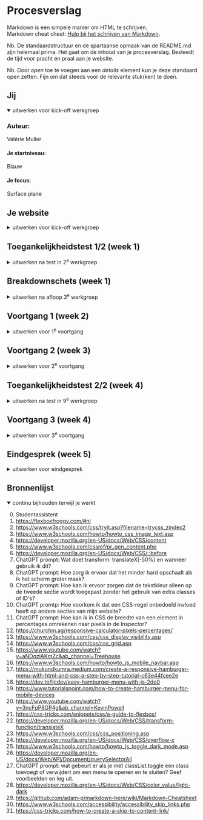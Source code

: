# Procesverslag
Markdown is een simpele manier om HTML te schrijven.  
Markdown cheat cheet: [Hulp bij het schrijven van Markdown](https://github.com/adam-p/markdown-here/wiki/Markdown-Cheatsheet).

Nb. De standaardstructuur en de spartaanse opmaak van de README.md zijn helemaal prima. Het gaat om de inhoud van je procesverslag. Besteedt de tijd voor pracht en praal aan je website.

Nb. Door *open* toe te voegen aan een *details* element kun je deze standaard open zetten. Fijn om dat steeds voor de relevante stuk(ken) te doen.





## Jij

<details open>
  <summary>uitwerken voor kick-off werkgroep</summary>

  ### Auteur:
  Valérie Muller

  #### Je startniveau:
  Blauw

  #### Je focus:
  Surface plane
 
</detail>


## Je website

<details>
  <summary>uitwerken voor kick-off werkgroep</summary>

  ### Je opdracht:
  https://www.porsche.com/netherlands/nl/

  #### Screenshot(s) van de eerste pagina (small screen): 
  <img src="readme-images/detailpagina-taycan-volledig.png" width="375px" alt="Detailpagina van de Porsche Taycan (https://www.porsche.com/netherlands/nl/models/taycan/taycan-models/taycan-turbo-gt-wp/)">

  #### Screenshot(s) van de tweede pagina (small screen):
  <img src="readme-images/modellen-vergelijken-volledig.png" width="375px" alt="Pagina om Porsche modellen te vergelijken (https://www.porsche.com/netherlands/nl/models/?compare=Y1AFP1)">

</details>



## Toegankelijkheidstest 1/2 (week 1)

<details>
  <summary>uitwerken na test in 2<sup>e</sup> werkgroep</summary>

  ### Bevindingen
  Gebruik https://www.a11yproject.com/checklist/

- **Duidelijke Taal**:
  De website gebruikt over het algemeen duidelijke taal, maar sommige technische termen en marketingtaal kunnen moeilijk te begrijpen zijn voor sommige gebruikers.

- **Alt-Attributen**:
  Niet alle afbeeldingen hebben alt-attributen. Dit moet worden toegevoegd om de toegankelijkheid te verbeteren.

- **Tekstalternatieven voor complexe afbeeldingen**:
  Complexe afbeeldingen zoals grafieken en kaarten missen tekstalternatieven. Dit is essentieel voor gebruikers die schermlezers gebruiken.

- **Zichtbare Focusstijl**:
  Interactieve elementen hebben een zichtbare focusstijl, wat goed is voor toetsenbordnavigatie.

- **Toetsenbordfocusvolgorde**:
  De focusvolgorde komt overeen met de visuele lay-out, wat de navigatie vergemakkelijkt.

- **Gebruik van Heading-Elementen**:
  Heading-elementen worden correct gebruikt om inhoud te introduceren, maar de volgorde kan soms verbeterd worden voor een logischer structuur.

- **Gebruik van Lijst-Elementen**:
  Lijst-elementen (`ol`, `ul`, `dl`) worden correct gebruikt voor lijstinhoud, wat de leesbaarheid verbetert.

- **Skip Link**:
  Er is geen zichtbare skip link aanwezig. Dit zou toegevoegd moeten worden om gebruikers snel naar de hoofdinhoud te laten springen.

- **Gebruik van `label`-Elementen**:
  Niet alle invoerelementen hebben een bijbehorend `label`-element. Dit moet worden gecorrigeerd om de toegankelijkheid te verbeteren.

- **Ondertiteling en Transcripties**:
  Video's hebben geen ondertiteling en audio heeft geen transcripties. Dit is cruciaal voor gebruikers met gehoorproblemen.

- **Contrast**:
  Het contrast voor tekst, iconen en randen van invoerelementen is over het algemeen goed, maar kan op sommige plaatsen verbeterd worden.

- **Responsive Design**:
  De site is goed te gebruiken op zowel desktop als mobiele apparaten, zonder horizontaal scrollen.

**Dit wil ik gaan proberen te verbeteren**
- Alt-attributen toevoegen aan alle afbeeldingen
- Tekstalternatieven voor complexe afbeeldingen
- Zichtbare skip link toevoegen
- Alle invoerelementen een bijbehorend `label`-element geven
- Contrast verbeteren waar nodig

</details>



## Breakdownschets (week 1)

<details>
  <summary>uitwerken na afloop 3<sup>e</sup> werkgroep</summary>

  ### de hele pagina (1): 
  Detailpagina van de Porsche Taycan
  - <img src="readme-images/schets-detail.JPG" width="375px" alt="breakdown van de detailpagina van de Porsche Taycan">

  ### de hele pagina (2): 
  Pagina om Porsche modellen te vergelijken
  - <img src="readme-images/schets-vergelijken.JPG" width="375px" alt="breakdown van de pagina om Porsche modellen te vergelijken">

  ### dynamisch deel (bijv menu): 
  Hamburgermenu
  - <img src="readme-images/schets-menu.JPG" width="375px" alt="breakdown van het hamburgermenu">

</details>


## Voortgang 1 (week 2)

<details>
  <summary>uitwerken voor 1<sup>e</sup> voortgang</summary>

  ### Stand van zaken
  Ik heb voor de eerste pagina alle HTML opgestelt en de basis van mijn CSS opgesteld.
  Mijn HTML is nog niet helemaal semantisch correct. Ik moet de HTML nog op gaan breken in sections, articles, etc.
  Ik vind het tot nu toe nog niet zo heel lastig, ik heb alleen wat moeite met het onderzoeken van de toegankelijkheid. 
  En het zelf gebruiken van bijvoorbeeld de screenreader.
  Ik heb helaas ook de breakdown schetsen veel te lang uitgesteld. 
  Daardoor kwam ik er pas tegen het einde van het blok achter hoe handig die schets zou zijn geweest aan het begin van het proces...
  Dan had ik denk ik mijn HTML veel eerder netjes kunnen opbreken in de juiste hoeveelheid sections etc.. 
  In plaats van dat ik achteraf nog heel veel heb moeten knippen en plakken en schuiven en bewerken omdat ik erg veel sections en classes en id's had.

  **Herkansing notitie**

  Aangezien ik mijn README niet heel erg up to date had gehouden tijdens het programmeren is het lastig om nog screenshots toe te voegen van hoe ver ik was op dit moment in het proces. Daarom heb ik mijn best gedaan om het in zoveel mogelijk detail uit te leggen.


  ### Agenda voor meeting

  | student 1 (Valérie)      | student 2          | student 3    | student 4        |
  | ---            | ---                | ---          | ---              |
  | Dit hebben wij met ons groepje eigenlijk niet gedaan...  | en dit             | en ik dit    | en dan ik dat    |
  | en dat ook nog | dit als er tijd is | nog een punt | dit wil ik zeker |
  | ...            | ...                | ...          | ...              |


  ### Verslag van meeting

  - Sections beginnen met h2's (kopjes aanpassen in mijn HTML)
  - Sections mogen (probeer wel semantische HTML te gebruiken)
  - nth of child proberen te vermijden?
  - Is het echt een button of een link?

</details>





## Voortgang 2 (week 3)

<details>
  <summary>uitwerken voor 2<sup>e</sup> voortgang</summary>

  ### Stand van zaken
  Ik begon me steeds meer af te vragen of ik misschien een te ambitieuze website had gekozen. Er zitten veel dynamische elementen in die ik niet goed wist te vertalen naar code, en ik merkte dat dit een beetje overweldigend aanvoelde. De HTML en CSS die ik tot nu toe had opgebouwd, zagen er visueel wel mooi uit, maar ik voelde me vastlopen bij de complexere onderdelen. Daarnaast kwam ik erachter dat ik nog nauwelijks aan de tweede pagina was begonnen, wat me wel stress gaf, aangezien ik daar eigenlijk nu al een begin mee had moeten maken. Maar omdat de eerste pagina zo veel aandacht vroeg, had ik nog geen kans gehad om de tweede op te zetten. Ik weet dat ik daar snel een start mee moest maken, anders liep ik het risico tijd tekort te komen tegen het einde van het project. (Dit was vervolgens ook wat er gebeurde helaas).

  **Herkansing notitie**

  Ook hier weer helaas niet goed bij gehouden. En ook hier heb ik weer mijn best gedaan om zo gedetailleerd mogelijk mijn poces te beschrijven.


  ### Agenda voor meeting

  | student 1 (Valérie)     | student 2          | student 3    | student 4        |
  | ---            | ---                | ---          | ---              |
  | Hoe kom ik aan het juiste font?  | en dit             | en ik dit    | en dan ik dat    |
  | Zijn mijn sections zo goed ingedeeld? | dit als er tijd is | nog een punt | dit wil ik zeker |
  | Gebruik ik id's op de goede manier?            | ...                | ...          | ...              |

  ### Verslag van meeting
  hier na afloop snel de uitkomsten van de meeting vastleggen

  - "Hoofd" sections classes geven
  - Onder" sections aanroepen met bijv nth of type/child --> dus wel nth of child gebruiken
  - Section in section mag
  - Class namen mogen vaker op een pagina genoemt worden,  id namen niet
  - Dus bijv 2 afbeeldingen in 2 verschillende sections zijn hetzelfde gestijlt mag je ze dezelfde class naam geven

</details>





## Toegankelijkheidstest 2/2 (week 4)

<details>
  <summary>uitwerken na test in 9<sup>e</sup> werkgroep</summary>

  ### Bevindingen
  Lijst met je bevindingen die in de test naar voren kwamen (geef ook aan wat er verbeterd is):
  - Nog niet kunnen doen (01-10)

  ---

  *Toegevoegt 6 november na 18:00*

- **Duidelijke Taal**:
  - **Bevinding**: Mijn website gebruikt duidelijke taal en vermijdt ingewikkelde termen.
  - **Verbetering**: Geen verbetering nodig

- **Alt-Attributen**:
  - **Bevinding**: Alle afbeeldingen hebben nu alt-attributen.
  - **Verbetering**: Ik heb alt-attributen toegevoegd aan alle afbeeldingen om de toegankelijkheid voor schermlezers te verbeteren. Het kan nuttig zijn om regelmatig te controleren of de alt-teksten nog steeds relevant zijn.

- **Tekstalternatieven voor Complexe Afbeeldingen**:
  - **Bevinding**: Mijn pagina's hebben geen complexe afbeeldingen.

- **Zichtbare Focusstijl**:
  - **Bevinding**: Interactieve elementen hebben een zichtbare focusstijl.
  - **Verbetering**: De focusstijl is zichtbaar, maar ik kan de stijl nog verder verbeteren om deze duidelijker te maken voor gebruikers.

- **Toetsenbordfocusvolgorde**:
  - **Bevinding**: De focusvolgorde komt overeen met de visuele lay-out.
  - **Verbetering**: De focusvolgorde is goed, maar ik kan deze nog verder optimaliseren door extra aandacht te besteden aan de volgorde van interactieve elementen.

- **Gebruik van Heading-Elementen**:
  - **Bevinding**: Heading-elementen worden correct gebruikt om inhoud te introduceren en de volgorde is logisch en consistent.
  - **Verbetering**: Hoewel de heading-structuur goed is, kan ik deze nog verder verfijnen om de hiërarchie van de inhoud duidelijker te maken.

- **Gebruik van Lijst-Elementen**:
  - **Bevinding**: Lijst-elementen (`ol`, `ul`, `dl`) worden correct gebruikt voor lijstinhoud.
  - **Verbetering**: De lijsten zijn goed gestructureerd, maar ik kan de opmaak en stijl van de lijsten nog verder verbeteren voor een betere leesbaarheid.

- **Ondertiteling en Transcripties**:
  - **Bevinding**: Ik heb geen video's op mijn pagina's

- **Skip Link**:
  - **Bevinding**: Er is een zichtbare skip link aanwezig.
  - **Verbetering**: Ik heb een skip link toegevoegd om gebruikers snel naar de hoofdinhoud te laten springen. Het kan nuttig zijn om de zichtbaarheid en functionaliteit van de skip link regelmatig te testen.

- **Gebruik van `label`-Elementen**:
  - **Bevinding**: Alle invoerelementen hebben nu een bijbehorend `label`-element.
  - **Verbetering**: Ik heb `label`-elementen toegevoegd aan alle invoerelementen om de toegankelijkheid te verbeteren. Het is belangrijk om ervoor te zorgen dat nieuwe invoerelementen ook altijd een label hebben.

- **Contrast**:
  - **Bevinding**: Het contrast voor tekst, iconen en randen van invoerelementen is goed.
  - **Verbetering**: Het contrast is over het algemeen goed, maar ik kan het nog verder verbeteren door regelmatig te controleren of het contrast voldoet aan de nieuwste richtlijnen.

- **Responsive Design**:
  - **Bevinding**: De site is voornamelijk geoptimaliseerd voor mobiel gebruik en is niet volledig responsive voor desktop.
  - **Verbetering**: Ik heb de site enigszins responsive gemaakt voor mobiel, maar er is nog werk nodig om de site volledig responsive te maken voor desktopgebruik.


</details>





## Voortgang 3 (week 4)

<details>
  <summary>uitwerken voor 3<sup>e</sup> voortgang</summary>

  ### Stand van zaken
  Deze week is de HTML voor beide pagina's eindelijk helemaal af. Ik heb ervoor gezorgd dat de structuur voor elke pagina klopt en alle secties, artikelen en elementen nu netjes zijn opgenomen. Dat was een hele stap vooruit en gaf me wel wat meer overzicht. De CSS voor de eerste pagina is ook bijna compleet, met alle basisstijlen en opmaak die ik wilde bereiken. Voor de tweede pagina heb ik wel al een eerste opzet in CSS, maar er moet nog behoorlijk wat aan gebeuren om het te krijgen zoals ik wil. 
  Ik merk dat het soms lastig is om alles bij elkaar te laten komen. Het voelt alsof ik nog steeds veel moet aanpassen en verbeteren, en ik heb vaak het idee dat ik door de bomen het bos niet meer zie. Vooral de details in de layout en de meer dynamische stukken kosten veel tijd, en ik begin me af te vragen of ik dit alles binnen de deadline kan afronden.
  Het helpt wel dat ik in ieder geval de HTML helemaal af heb en de basisstijl voor de eerste pagina al goed staat. Dat geeft me een fundament om op verder te bouwen, maar het blijft lastig om de rust te bewaren en gestructureerd verder te werken zonder overweldigd te raken.
  
  **Herkansing notitie**
  
  Ook deze week heb ik mijn voortgang niet helemaal bijgehouden, dus ik schrijf dit vanuit mijn herinnering zo gedetailleerd mogelijk op.



  ### Agenda voor meeting

  | student 1      | student 2          | student 3    | student 4        |
  | ---            | ---                | ---          | ---              |
  | dit bespreken  | en dit             | en ik dit    | en dan ik dat    |
  | en dat ook nog | dit als er tijd is | nog een punt | dit wil ik zeker |
  | ...            | ...                | ...          | ...              |


  ### Verslag van meeting

  - CSS style sheets samenvoegen
  - Wel een beetje responsief maken
  - Hoe ga ik mijn website verbeteren op gebied van toegankelijkheid?
  - Welke "surface plane" onderdelen ga ik toevoegen?
  - README bijwerken

</details>





## Eindgesprek (week 5)

<details>
  <summary>uitwerken voor eindgesprek</summary>

  ### Je uitkomst - karakteristiek screenshots:
  <img src="readme-images/eigen-pagina-detail.png" width="375px" alt="uitomst opdracht 1">
  <img src="readme-images/eigen-pagina-vergelijk.png" width="375px" alt="uitomst opdracht 2">


  ### Dit ging goed/Heb ik geleerd: 

  *Na het eerste toetsmoment*

  Het opzetten van de HTML ging goed en verliep redelijk vlot. Ik voelde me steeds zekerder over hoe ik de structuur moest opbouwen en welke semantische elementen ik moest gebruiken, ook al had ik hier in het begin wat moeite mee.

  Een van de dingen die ik echt heb geleerd, is hoe ik light / dark mode kon implementeren. Het idee om de gebruikersinterface aan te passen aan de voorkeur van de gebruiker was interessant en ik vond het leuk om te experimenteren met de verschillende stijlen voor beide modussen. Dit ging uiteindelijk best goed, ondanks dat het wat extra tijd kostte om de juiste schakeling en styling te realiseren.

  Ook heb ik geleerd hoe ik custom properties effectief kan gebruiken en bijhouden. Dit vond ik een beetje lastig, vooral toen ik light / dark mode wilde toevoegen, omdat de variabelen goed gecoördineerd moesten worden om de kleuren consistent te houden voor beide modi. Het was even puzzelen, maar uiteindelijk werkte het zoals ik had gehoopt.

  Verder heb ik de toepassing van CSS properties zoals z-index en transform leren begrijpen en gebruiken. Het toepassen van z-index voor lagen en transform voor het positioneren van elementen gaf me meer controle over de layout, wat ik voorheen niet helemaal goed begreep. Ook ben ik erg trots dat het me is gelukt om scrollbare containers te maken.

  Tot slot heb ik geleerd hoe belangrijk ARIA-labels en Alt teksten zijn voor toegankelijkheid, en ik heb ze toegepast waar nodig. 


  <img src="readme-images/screenshot-top.png" width="375px" alt="een van mijn scrollbare containers">


  ### Dit was lastig/Is niet gelukt:

  Het surface plane onderdeel is niet gelukt. Ik heb de website niet per se meer toegankelijk gemaakt dan die al was.
  Ook veel dynamische onderdelen zijn niet gelukt om na te maken. Ik hoop dat dit bij de herkansing wel lukt.
  Ik weet eigenlijk nog steeds niet of ik het nou op de goede manier heb gedaan? Ik heb een beetje het gevoel dat ik zomaar wat heb gedaan en dat het deels per ongelijk gewoon gelukt is.

  *Na het eerste toetsmoment*

  Ik denk dat het me nog steeds niet is gelukt om genoeg surface plane onderdelen toe te voegen. Ik ovnd het allemal meoilijker dan verwacht. Vooral omdat ik dus eigenlijk achteraf nog dingen moest toe gaan voegen terwijl ik mijn algemene code nagenoeg al af had. Ik ben te hard van stapel gelopen met het willen afmaken en verbeteren van mijn code waardoor ik niet meer naar de gehele opdracht heb gekeken. En hierdoor misschien andere onderdelen een beetje heb verwaardloosd of te weinig aandacht aan heb besteed.

  Toen ik een skip link ging toevoegen kwam ik erachter dat het toch niet erg handig was om de afbeeldingen die lijken bij de header te horen (waar we nog even over getwijfeld hebben maar toch hebben besloten dat dat handiger was om in de main te stoppen). Want nu als ik op mijn eerste pagina skip link wil gebruiken schuift mijn pagina natuurlijk maar een klein beetje naar beneden. Maar goed, ik weet nu wel voor toekomstige prijecten hoe het moet en zal het nu altijd kunnen toepassen, daar gaat het naturlijk om.

  <img src="readme-images/skip-link-voorbeeld.png" width="375px" alt="dit is waar je eigenlijk naar toe gaat/ziet als je dus op dei skip link hebt geklikt">

</details>





## Bronnenlijst

<details open>
  <summary>continu bijhouden terwijl je werkt</summary>

  0. Studentassistent
  1. https://flexboxfroggy.com/#nl
  2. https://www.w3schools.com/css/tryit.asp?filename=trycss_zindex2
  3. https://www.w3schools.com/howto/howto_css_image_text.asp
  4. https://developer.mozilla.org/en-US/docs/Web/CSS/content
  5. https://www.w3schools.com/cssref/pr_gen_content.php
  6. https://developer.mozilla.org/en-US/docs/Web/CSS/::before
  7. ChatGPT prompt: Wat doet transform: translateX(-50%) en wanneer gebruik ik dit?
  8. ChatGPT prompt: Hoe zorg ik ervoor dat het minder hard opschaalt als ik het scherm groter maak?
  9. ChatGPT prompt: Hoe kan ik ervoor zorgen dat de tekstkleur alleen op de tweede sectie wordt toegepast zonder het gebruik van extra classes of ID's?
  10. ChatGPT promtp: Hoe voorkom ik dat een CSS-regel onbedoeld invloed heeft op andere secties van mijn website?
  11. ChatGPT prompt: Hoe kan ik in CSS de breedte van een element in percentages omrekenen naar pixels in de Inspector?
  12. https://churchm.ag/responsive-calculator-pixels-percentages/
  13. https://www.w3schools.com/css/css_display_visibility.asp
  14. https://www.w3schools.com/css/css_grid.asp
  15. https://www.youtube.com/watch?v=aNDqzlAKmZc&ab_channel=Treehouse
  16. https://www.w3schools.com/howto/howto_js_mobile_navbar.asp
  17. https://mukundkumra.medium.com/create-a-responsive-hamburger-menu-with-html-and-css-a-step-by-step-tutorial-c63e44fcee2e
  18. https://dev.to/ljcdev/easy-hamburger-menu-with-js-2do0
  19. https://www.tutorialspoint.com/how-to-create-hamburger-menu-for-mobile-devices
  20. https://www.youtube.com/watch?v=3ncFpP8GP4g&ab_channel=KevinPowell
  21. https://css-tricks.com/snippets/css/a-guide-to-flexbox/
  22. https://developer.mozilla.org/en-US/docs/Web/CSS/transform-function/translateX
  23. https://www.w3schools.com/css/css_positioning.asp
  24. https://developer.mozilla.org/en-US/docs/Web/CSS/overflow-x
  25. https://www.w3schools.com/howto/howto_js_toggle_dark_mode.asp
  26. https://developer.mozilla.org/en-US/docs/Web/API/Document/querySelectorAll
  27. ChatGPT prompt: wat gebeurt er als je met classList.toggle een class toevoegt of verwijdert om een menu te openen en te sluiten? Geef voorbeelden en leg uit.
  28. https://developer.mozilla.org/en-US/docs/Web/CSS/color_value/light-dark  
  29. https://github.com/adam-p/markdown-here/wiki/Markdown-Cheatsheet
  30. https://www.w3schools.com/accessibility/accessibility_skip_links.php
  31. https://css-tricks.com/how-to-create-a-skip-to-content-link/



</details>